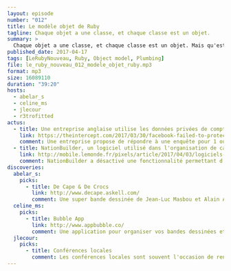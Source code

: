 ```yaml
---
layout: episode
number: "012"
title: Le modèle objet de Ruby
tagline: Chaque objet a une classe, et chaque classe est un objet.
summary: > 
  Chaque objet a une classe, et chaque classe est un objet. Mais qu'est-ce que cela veut dire exactement ? Discutons-en ensemble !
published_date: 2017-04-17
tags: [LeRubyNouveau, Ruby, Object model, Plumbing]
file: le_ruby_nouveau_012_modele_objet_ruby.mp3
format: mp3
size: 16089110
duration: "39:20"
hosts:
  - abelar_s
  - celine_ms
  - jlecour
  - r3trofitted
actus:
  - title: Une entreprise anglaise utilise les données privées de comptes Facebook pour manipuler les élections américaines. 
    link: https://theintercept.com/2017/03/30/facebook-failed-to-protect-30-million-users-from-having-their-data-harvested-by-trump-campaign-affiliate/
    comment: Une entreprise propose de répondre à une enquête pour 1 ou 2$. Les répondants donnent accès à leur compte Facebook, ainsi qu'à toutes leurs données, sans en être réellement informés. Ces données sont ensuite réutilisées dans des campagnes soutenant Trump. 
  - title: NationBuilder, un logiciel utilisé dans l'organisation de campagnes politiques françaises, récoltait des données personnelles. 
    link: http://mobile.lemonde.fr/pixels/article/2017/04/03/logiciels-electoraux-les-politiques-francais-ont-du-mettre-fin-a-la-recolte-de-donnees-personnelles_5105296_4408996.html?xtref=
    comment: NationBuilder a désactivé une fonctionnalité permettant d’enrichir les bases de données des politiques avec des informations personnelles publiques issues des réseaux sociaux.
discoveries:
  abelar_s:
    picks:
      - title: De Cape & De Crocs
        link: http://www.decape.askell.com/
        comment: Une super bande dessinée de Jean-Luc Masbou et Alain Ayroles
  celine_ms:
    picks:
      - title: Bubble App
        link: http://www.appbubble.co/
        comment: Une application pour organiser vos bandes dessinées et vous avertir quand un nouvel album est sorti !
  jlecour:
    picks:
      - title: Conférences locales
        comment: Les conférences locales sont souvent l'occasion de rencontrer des professionnels de qualité dans un cadre plus intimiste que les grandes conférences. Les sujets sont tout aussi passionnants !
---
```

